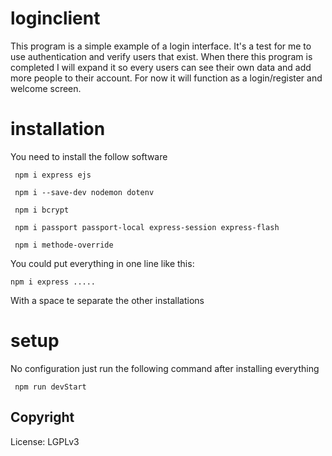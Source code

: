 # loginclient
This program is a simple example of a login interface. It's a test for me to use authentication and verify users that exist. When there this program is completed I will expand it so every users can see their own data and add more people to their account. For now it will function as a login/register and welcome screen. 



# installation 

You need to install the follow software
```
 npm i express ejs 

 npm i --save-dev nodemon dotenv
  
 npm i bcrypt
  
 npm i passport passport-local express-session express-flash
 
 npm i methode-override
```
You could put everything in one line like this: 

```
npm i express .....
```
With a space te separate the other installations

# setup 
No configuration just run the following command after installing everything
 ```
  npm run devStart
```
## Copyright

License: LGPLv3
